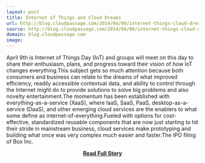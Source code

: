 ```yaml
---
layout: post
title: Internet of Things and Cloud Dreams
url: http://blog.cloudpassage.com/2014/04/08/internet-things-cloud-dreams/
source: http://blog.cloudpassage.com/2014/04/08/internet-things-cloud-dreams/
domain: blog.cloudpassage.com
image: 
---
```


<p>April 9th is Internet of Things Day (IoT) and groups will meet on this day to share their enthusiasm, plans, and progress toward their vision of how IoT changes everything.This subject gets so much attention because both consumers and business can relate to the dreams of what improved efficiency, readily accessible contextual data, and ability to control through the Internet might do to provide solutions to solve big problems and also novelty entertainment.The momentum has been established with everything-as-a-service (XaaS), where IaaS, SaaS, PaaS, desktop-as-a-service (DaaS), and other emerging cloud services are the enablers to what some define as internet-of-everything.Fueled with options for cost-effective, standardized reusable components that are now just starting to hit their stride in mainstream business, cloud services make prototyping and building what once was very complex much easier and faster.The IPO filing of Box Inc.</p>
<center><p><a href="http://blog.cloudpassage.com/2014/04/08/internet-things-cloud-dreams/" style='padding:25px; font-sze:18px; font-weight: bold;'>Read Full Story</a></p></center>
